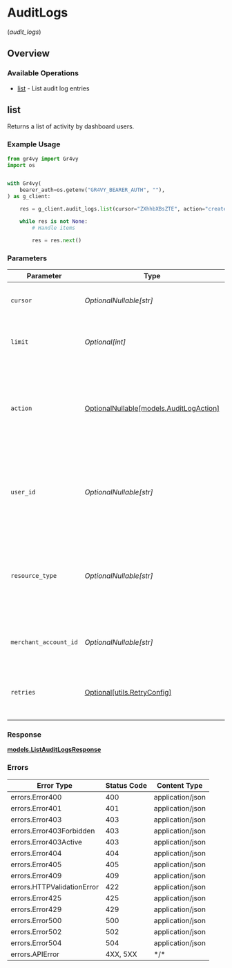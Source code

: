 # AuditLogs
(*audit_logs*)

## Overview

### Available Operations

* [list](#list) - List audit log entries

## list

Returns a list of activity by dashboard users.

### Example Usage

```python
from gr4vy import Gr4vy
import os


with Gr4vy(
    bearer_auth=os.getenv("GR4VY_BEARER_AUTH", ""),
) as g_client:

    res = g_client.audit_logs.list(cursor="ZXhhbXBsZTE", action="created", user_id="14b7b8c5-a6ba-4fb6-bbab-52d43c7f37ef", resource_type="user")

    while res is not None:
        # Handle items

        res = res.next()

```

### Parameters

| Parameter                                                                                                      | Type                                                                                                           | Required                                                                                                       | Description                                                                                                    | Example                                                                                                        |
| -------------------------------------------------------------------------------------------------------------- | -------------------------------------------------------------------------------------------------------------- | -------------------------------------------------------------------------------------------------------------- | -------------------------------------------------------------------------------------------------------------- | -------------------------------------------------------------------------------------------------------------- |
| `cursor`                                                                                                       | *OptionalNullable[str]*                                                                                        | :heavy_minus_sign:                                                                                             | A pointer to the page of results to return.                                                                    | ZXhhbXBsZTE                                                                                                    |
| `limit`                                                                                                        | *Optional[int]*                                                                                                | :heavy_minus_sign:                                                                                             | The maximum number of items that are at returned.                                                              | 20                                                                                                             |
| `action`                                                                                                       | [OptionalNullable[models.AuditLogAction]](../../models/auditlogaction.md)                                      | :heavy_minus_sign:                                                                                             | Filters the results to only the items for which the `audit-log` has an `action` that matches this value.       | created                                                                                                        |
| `user_id`                                                                                                      | *OptionalNullable[str]*                                                                                        | :heavy_minus_sign:                                                                                             | Filters the results to only the items for which the `user` has an `id` that matches this value.                | 14b7b8c5-a6ba-4fb6-bbab-52d43c7f37ef                                                                           |
| `resource_type`                                                                                                | *OptionalNullable[str]*                                                                                        | :heavy_minus_sign:                                                                                             | Filters the results to only the items for which the `audit-log` has a `resource` that matches this type value. | user                                                                                                           |
| `merchant_account_id`                                                                                          | *OptionalNullable[str]*                                                                                        | :heavy_minus_sign:                                                                                             | The ID of the merchant account to use for this request.                                                        |                                                                                                                |
| `retries`                                                                                                      | [Optional[utils.RetryConfig]](../../models/utils/retryconfig.md)                                               | :heavy_minus_sign:                                                                                             | Configuration to override the default retry behavior of the client.                                            |                                                                                                                |

### Response

**[models.ListAuditLogsResponse](../../models/listauditlogsresponse.md)**

### Errors

| Error Type                 | Status Code                | Content Type               |
| -------------------------- | -------------------------- | -------------------------- |
| errors.Error400            | 400                        | application/json           |
| errors.Error401            | 401                        | application/json           |
| errors.Error403            | 403                        | application/json           |
| errors.Error403Forbidden   | 403                        | application/json           |
| errors.Error403Active      | 403                        | application/json           |
| errors.Error404            | 404                        | application/json           |
| errors.Error405            | 405                        | application/json           |
| errors.Error409            | 409                        | application/json           |
| errors.HTTPValidationError | 422                        | application/json           |
| errors.Error425            | 425                        | application/json           |
| errors.Error429            | 429                        | application/json           |
| errors.Error500            | 500                        | application/json           |
| errors.Error502            | 502                        | application/json           |
| errors.Error504            | 504                        | application/json           |
| errors.APIError            | 4XX, 5XX                   | \*/\*                      |